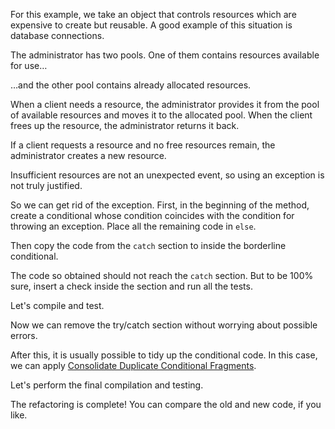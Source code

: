 For this example, we take an object that controls resources which are expensive to create but reusable. A good example of this situation is database connections.

The administrator has two pools. One of them contains resources available for use…

…and the other pool contains already allocated resources.

When a client needs a resource, the administrator provides it from the pool of available resources and moves it to the allocated pool. When the client frees up the resource, the administrator returns it back.

If a client requests a resource and no free resources remain, the administrator creates a new resource.

Insufficient resources are not an unexpected event, so using an exception is not truly justified.

So we can get rid of the exception. First, in the beginning of the method, create a conditional whose condition coincides with the condition for throwing an exception. Place all the remaining code in <code>else</code>.

Then copy the code from the <code>catch</code> section to inside the borderline conditional.

The code so obtained should not reach the <code>catch</code> section. But to be 100% sure, insert a check inside the section and run all the tests.

Let's compile and test.

Now we can remove the try/catch section without worrying about possible errors.

After this, it is usually possible to tidy up the conditional code. In this case, we can apply <a href="/consolidate-duplicate-conditional-fragments">Consolidate Duplicate Conditional Fragments</a>.

Let's perform the final compilation and testing.

The refactoring is complete! You can compare the old and new code, if you like.